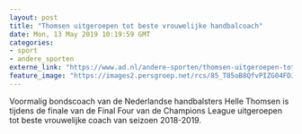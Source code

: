 ```yaml
---
layout: post
title: "Thomsen uitgeroepen tot beste vrouwelijke handbalcoach"
date: Mon, 13 May 2019 10:19:59 GMT
categories: 
- sport 
- andere_sporten 
externe_link: "https://www.ad.nl/andere-sporten/thomsen-uitgeroepen-tot-beste-vrouwelijke-handbalcoach~aaeb4853/"
feature_image: "https://images2.persgroep.net/rcs/85_T85oB8QfvPIZG04FDJIobgyE/diocontent/136819899/_fitwidth/400/?appId=21791a8992982cd8da851550a453bd7f&quality=0.7"
---
```


Voormalig bondscoach van de Nederlandse handbalsters Helle Thomsen is tijdens de finale van de Final Four van de Champions League uitgeroepen tot beste vrouwelijke coach van seizoen 2018-2019.
